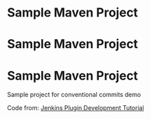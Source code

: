 # Sample Maven Project
# Sample Maven Project
# Sample Maven Project

Sample project for conventional commits demo

Code from: [Jenkins Plugin Development Tutorial](https://www.jenkins.io/doc/developer/tutorial/prepare/)

